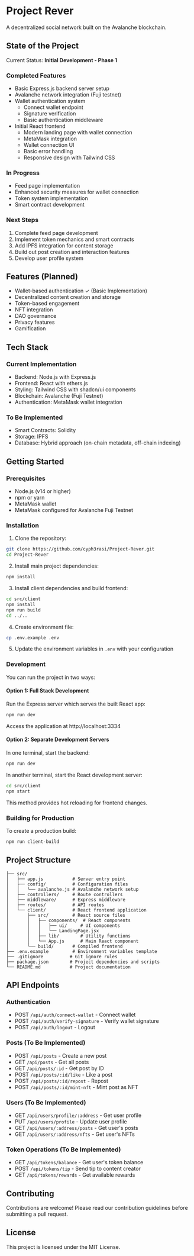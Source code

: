 # Project Rever

A decentralized social network built on the Avalanche blockchain.

## State of the Project

Current Status: **Initial Development - Phase 1**

### Completed Features
- Basic Express.js backend server setup
- Avalanche network integration (Fuji testnet)
- Wallet authentication system
  - Connect wallet endpoint
  - Signature verification
  - Basic authentication middleware
- Initial React frontend
  - Modern landing page with wallet connection
  - MetaMask integration
  - Wallet connection UI
  - Basic error handling
  - Responsive design with Tailwind CSS

### In Progress
- Feed page implementation
- Enhanced security measures for wallet connection
- Token system implementation
- Smart contract development

### Next Steps
1. Complete feed page development
2. Implement token mechanics and smart contracts
3. Add IPFS integration for content storage
4. Build out post creation and interaction features
5. Develop user profile system

## Features (Planned)

- Wallet-based authentication ✓ (Basic Implementation)
- Decentralized content creation and storage
- Token-based engagement
- NFT integration
- DAO governance
- Privacy features
- Gamification

## Tech Stack

### Current Implementation
- Backend: Node.js with Express.js
- Frontend: React with ethers.js
- Styling: Tailwind CSS with shadcn/ui components
- Blockchain: Avalanche (Fuji Testnet)
- Authentication: MetaMask wallet integration

### To Be Implemented
- Smart Contracts: Solidity
- Storage: IPFS
- Database: Hybrid approach (on-chain metadata, off-chain indexing)

## Getting Started

### Prerequisites

- Node.js (v14 or higher)
- npm or yarn
- MetaMask wallet
- MetaMask configured for Avalanche Fuji Testnet

### Installation

1. Clone the repository:
```bash
git clone https://github.com/cyph3rasi/Project-Rever.git
cd Project-Rever
```

2. Install main project dependencies:
```bash
npm install
```

3. Install client dependencies and build frontend:
```bash
cd src/client
npm install
npm run build
cd ../..
```

4. Create environment file:
```bash
cp .env.example .env
```

5. Update the environment variables in `.env` with your configuration

### Development

You can run the project in two ways:

#### Option 1: Full Stack Development
Run the Express server which serves the built React app:
```bash
npm run dev
```
Access the application at http://localhost:3334

#### Option 2: Separate Development Servers
In one terminal, start the backend:
```bash
npm run dev
```

In another terminal, start the React development server:
```bash
cd src/client
npm start
```

This method provides hot reloading for frontend changes.

### Building for Production

To create a production build:
```bash
npm run client-build
```

## Project Structure

```
├── src/
│   ├── app.js           # Server entry point
│   ├── config/          # Configuration files
│   │   └── avalanche.js # Avalanche network setup
│   ├── controllers/     # Route controllers
│   ├── middleware/      # Express middleware
│   ├── routes/          # API routes
│   └── client/          # React frontend application
│       ├── src/         # React source files
│       │   ├── components/  # React components
│       │   │   ├── ui/     # UI components
│       │   │   └── LandingPage.jsx
│       │   ├── lib/        # Utility functions
│       │   └── App.js      # Main React component
│       └── build/       # Compiled frontend
├── .env.example         # Environment variables template
├── .gitignore          # Git ignore rules
├── package.json        # Project dependencies and scripts
└── README.md           # Project documentation
```

## API Endpoints

### Authentication
- POST `/api/auth/connect-wallet` - Connect wallet
- POST `/api/auth/verify-signature` - Verify wallet signature
- POST `/api/auth/logout` - Logout

### Posts (To Be Implemented)
- POST `/api/posts` - Create a new post
- GET `/api/posts` - Get all posts
- GET `/api/posts/:id` - Get post by ID
- POST `/api/posts/:id/like` - Like a post
- POST `/api/posts/:id/repost` - Repost
- POST `/api/posts/:id/mint-nft` - Mint post as NFT

### Users (To Be Implemented)
- GET `/api/users/profile/:address` - Get user profile
- PUT `/api/users/profile` - Update user profile
- GET `/api/users/:address/posts` - Get user's posts
- GET `/api/users/:address/nfts` - Get user's NFTs

### Token Operations (To Be Implemented)
- GET `/api/tokens/balance` - Get user's token balance
- POST `/api/tokens/tip` - Send tip to content creator
- GET `/api/tokens/rewards` - Get available rewards

## Contributing

Contributions are welcome! Please read our contribution guidelines before submitting a pull request.

## License

This project is licensed under the MIT License.
